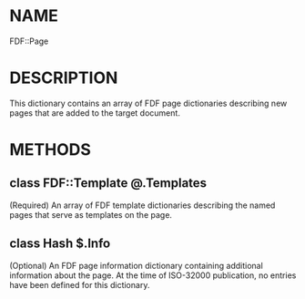 NAME
====

FDF::Page

DESCRIPTION
===========

This dictionary contains an array of FDF page dictionaries describing new pages that are added to the target document.

METHODS
=======

class FDF::Template @.Templates
-------------------------------

(Required) An array of FDF template dictionaries describing the named pages that serve as templates on the page.

class Hash $.Info
-----------------

(Optional) An FDF page information dictionary containing additional information about the page. At the time of ISO-32000 publication, no entries have been defined for this dictionary.

